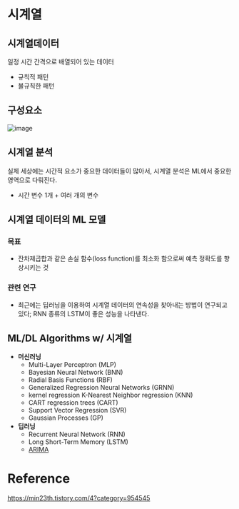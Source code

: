 # 시계열
## 시계열데이터
일정 시간 간격으로 배열되어 있는 데이터
- 규칙적 패턴
- 불규칙한 패턴


## 구성요소
![image](https://user-images.githubusercontent.com/39285147/178138244-ed2e2426-95ca-41de-85fb-ae53cfba8edf.png)

## 시계열 분석
실제 세상에는 시간적 요소가 중요한 데이터들이 많아서, 시계열 분석은 ML에서 중요한 영역으로 다뤄진다.
- 시간 변수 1개 + 여러 개의 변수

## 시계열 데이터의 ML 모델
### 목표
- 잔차제곱합과 같은 손실 함수(loss function)를 최소화 함으로써 예측 정확도를 향상시키는 것

### 관련 연구
- 최근에는 딥러닝을 이용하여 시계열 데이터의 연속성을 찾아내는 방법이 연구되고 있다; RNN 종류의 LSTM이 좋은 성능을 나타낸다.

## ML/DL Algorithms w/ 시계열
- **머신러닝**
  - Multi-Layer Perceptron (MLP)
  - Bayesian Neural Network (BNN)
  - Radial Basis Functions (RBF)
  - Generalized Regression Neural Networks (GRNN)
  - kernel regression K-Nearest Neighbor regression (KNN)
  - CART regression trees (CART)
  - Support Vector Regression (SVR)
  - Gaussian Processes (GP)
- **딥러닝**
  - Recurrent Neural Network (RNN)
  - Long Short-Term Memory (LSTM)
  - [ARIMA](https://byeongkijeong.github.io/ARIMA-with-Python/)

# Reference
https://min23th.tistory.com/4?category=954545
